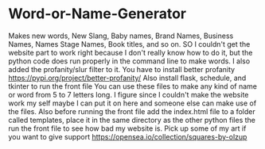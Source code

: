 # Word-or-Name-Generator
Makes new words, New Slang, Baby names, Brand Names, Business Names, Names
Stage Names, Book titles, and so on.
SO I couldn't get the website part to work right because I don't really know how to do it,
but the python code does run properly in the command line to make words. I also added the profanity/slur filter to it.
You have to install better profanity https://pypi.org/project/better-profanity/
Also install flask, schedule, and tkinter to run the front file
You can use these files to make any kind of name or word from 5 to 7 letters long. I figure since I couldn't make the website work my self maybe
I can put it on here and someone else can make use of the files.
Also before running the front file add the index.html file to a folder called templates, place it in the same directory as the other python files the run the front file to see how bad my website is.
Pick up some of my art if you want to give support https://opensea.io/collection/squares-by-olzup
